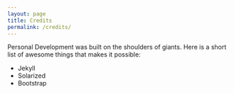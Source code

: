 ```yaml
---
layout: page
title: Credits
permalink: /credits/
---
```


Personal Development was built on the shoulders of giants.  Here is a short list of awesome things that makes it possible: 

- Jekyll
- Solarized
- Bootstrap